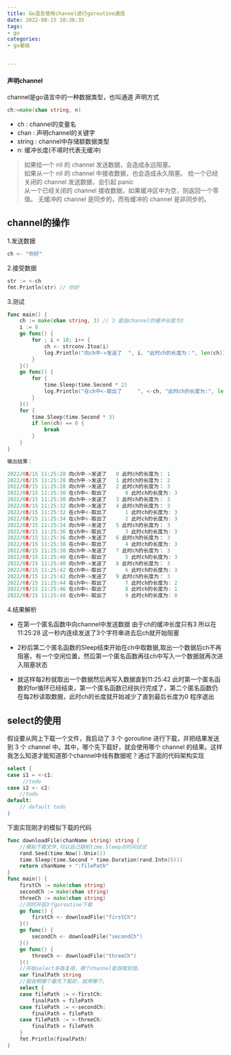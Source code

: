 ```yaml
---
title: Go语言使用channel进行goroutine通信
date: 2022-08-15 10:38:35
tags:
- go
categories:
- go基础


---
```

#### 声明channel

channel是go语言中的一种数据类型，也叫通道
声明方式
```go
ch:=make(chan string, n)
```
- ch : channel的变量名
- chan : 声明channel的关键字
- string : channel中存储额数据类型
- n: 缓冲长度(不填时代表无缓冲)
<!--more-->


> 如果给一个 nil 的 channel 发送数据，会造成永远阻塞。  
> 如果从一个 nil 的 channel 中接收数据，也会造成永久阻塞。 给一个已经关闭的 channel 发送数据，会引起 panic  
> 从一个已经关闭的 channel 接收数据，如果缓冲区中为空，则返回一个零 值。
> 无缓冲的 channel 是同步的，而有缓冲的 channel 是非同步的。 


## channel的操作
1.发送数据
```go
ch <- "你好"
```

2.接受数据
```go
str := <-ch
fmt.Println(str) // 你好
```
3.测试
```go
func main() {
	ch := make(chan string, 3) // 3 是指channel的缓冲长度为3
	i := 0
	go func() {
		for ; i < 10; i++ {
			ch <- strconv.Itoa(i)
			log.Println("向ch中->发送了  ", i, "此时ch的长度为：", len(ch))
		}
	}()
	go func() {
		for {
			time.Sleep(time.Second * 2)
			log.Println("在ch中<-取出了     ", <-ch, "此时ch的长度为:", len(ch))
		}
	}()
	for {
		time.Sleep(time.Second * 3)
		if len(ch) == 0 {
			break
		}
	}
}

输出结果：

2022/08/15 11:25:28 向ch中->发送了   0 此时ch的长度为： 1
2022/08/15 11:25:28 向ch中->发送了   1 此时ch的长度为： 2
2022/08/15 11:25:28 向ch中->发送了   2 此时ch的长度为： 3
2022/08/15 11:25:30 在ch中<-取出了      0 此时ch的长度为: 3
2022/08/15 11:25:30 向ch中->发送了   3 此时ch的长度为： 3
2022/08/15 11:25:32 向ch中->发送了   4 此时ch的长度为： 3
2022/08/15 11:25:32 在ch中<-取出了      1 此时ch的长度为: 3
2022/08/15 11:25:34 在ch中<-取出了      2 此时ch的长度为: 3
2022/08/15 11:25:34 向ch中->发送了   5 此时ch的长度为： 3
2022/08/15 11:25:36 在ch中<-取出了      3 此时ch的长度为: 3
2022/08/15 11:25:36 向ch中->发送了   6 此时ch的长度为： 3
2022/08/15 11:25:38 在ch中<-取出了      4 此时ch的长度为: 3
2022/08/15 11:25:38 向ch中->发送了   7 此时ch的长度为： 3
2022/08/15 11:25:40 在ch中<-取出了      5 此时ch的长度为: 3
2022/08/15 11:25:40 向ch中->发送了   8 此时ch的长度为： 3
2022/08/15 11:25:42 在ch中<-取出了      6 此时ch的长度为: 3
2022/08/15 11:25:42 向ch中->发送了   9 此时ch的长度为： 3
2022/08/15 11:25:44 在ch中<-取出了      7 此时ch的长度为: 2
2022/08/15 11:25:46 在ch中<-取出了      8 此时ch的长度为: 1
2022/08/15 11:25:48 在ch中<-取出了      9 此时ch的长度为: 0

```
4.结果解析

- 在第一个匿名函数中向channel中发送数据 由于ch的缓冲长度只有3 所以在 11:25:28 这一秒内连续发送了3个字符串进去后ch就开始阻塞

- 2秒后第二个匿名函数的Sleep结束开始在ch中取数据,取出一个数据后ch不再阻塞，有一个空闲位置，然后第一个匿名函数再往ch中写入一个数据就再次进入阻塞状态

- 就这样每2秒就取出一个数据然后再写入数据直到11:25:42 此时第一个匿名函数的for循环已经结束，第一个匿名函数已经执行完成了，第二个匿名函数仍在每2秒读取数据，此时ch的长度就开始减少了直到最后长度为0 程序退出


## select的使用
假设要从网上下载一个文件，我启动了 3 个 goroutine 进行下载，并把结果发送到 3 个 channel 中。其中，哪个先下载好，就会使用哪个 channel 的结果。这样我怎么知道才能知道那个channel中线有数据呢？通过下面的代码架构实现
```go
select {
case i1 = <-c1:
     //todo
case i2 <- c2:
	//todo
default:
	// default todo
}
```
下面实现刚才的模拟下载的代码
```go
func downloadFile(chanName string) string {
	//模拟下载文件,可以自己随机time.Sleep点时间试试
	rand.Seed(time.Now().Unix())
	time.Sleep(time.Second * time.Duration(rand.Intn(5)))
	return chanName + ":filePath"
}
func main() {
	firstCh := make(chan string)
	secondCh := make(chan string)
	threeCh := make(chan string)
	//同时开启3个goroutine下载
	go func() {
		firstCh <- downloadFile("firstCh")
	}()
	go func() {
		secondCh <- downloadFile("secondCh")
	}()
	go func() {
		threeCh <- downloadFile("threeCh")
	}()
	//开始select多路复用，哪个channel能获取到值，
	var finalPath string
	//就说明哪个最先下载好，就用哪个。
	select {
	case filePath := <-firstCh:
		finalPath = filePath
	case filePath := <-secondCh:
		finalPath = filePath
	case filePath := <-threeCh:
		finalPath = filePath
	}
	fmt.Println(finalPath)
}
```